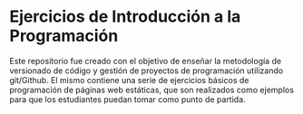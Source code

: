 # Ejercicios de Introducción a la Programación

Este repositorio fue creado con el objetivo de enseñar la metodología de versionado de código y gestión de proyectos de programación utilizando git/Github. El mismo contiene una serie de ejercicios básicos de programación de páginas web estáticas, que son realizados como ejemplos para que los estudiantes puedan tomar como punto de partida.

